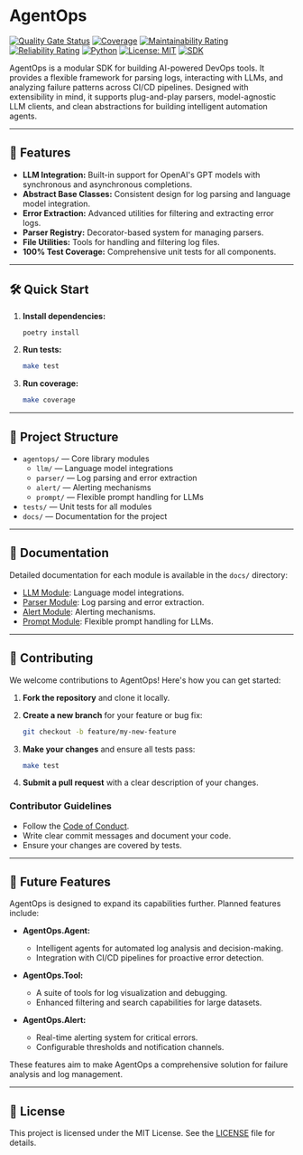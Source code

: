 # AgentOps

[![Quality Gate Status](https://sonarcloud.io/api/project_badges/measure?project=adirothbuilds_AgentOps&metric=alert_status)](https://sonarcloud.io/summary/new_code?id=adirothbuilds_AgentOps) [![Coverage](https://sonarcloud.io/api/project_badges/measure?project=adirothbuilds_AgentOps&metric=coverage)](https://sonarcloud.io/summary/new_code?id=adirothbuilds_AgentOps) [![Maintainability Rating](https://sonarcloud.io/api/project_badges/measure?project=adirothbuilds_AgentOps&metric=sqale_rating)](https://sonarcloud.io/summary/new_code?id=adirothbuilds_AgentOps) [![Reliability Rating](https://sonarcloud.io/api/project_badges/measure?project=adirothbuilds_AgentOps&metric=reliability_rating)](https://sonarcloud.io/summary/new_code?id=adirothbuilds_AgentOps) [![Python](https://img.shields.io/badge/Python-3.13-blue)](https://www.python.org/) [![License: MIT](https://img.shields.io/badge/License-MIT-yellow.svg)](https://opensource.org/licenses/MIT) [![SDK](https://img.shields.io/badge/SDK-AgentOps-green)](https://github.com/adirothbuilds/AgentOps)

AgentOps is a modular SDK for building AI-powered DevOps tools.
It provides a flexible framework for parsing logs, interacting with LLMs, and analyzing failure patterns across CI/CD pipelines.
Designed with extensibility in mind, it supports plug-and-play parsers, model-agnostic LLM clients, and clean abstractions for building intelligent automation agents.

---

## 🚀 Features

- **LLM Integration:** Built-in support for OpenAI's GPT models with synchronous and asynchronous completions.
- **Abstract Base Classes:** Consistent design for log parsing and language model integration.
- **Error Extraction:** Advanced utilities for filtering and extracting error logs.
- **Parser Registry:** Decorator-based system for managing parsers.
- **File Utilities:** Tools for handling and filtering log files.
- **100% Test Coverage:** Comprehensive unit tests for all components.

---

## 🛠️ Quick Start

1. **Install dependencies:**

   ```sh
   poetry install
   ```

2. **Run tests:**

   ```sh
   make test
   ```

3. **Run coverage:**

   ```sh
   make coverage
   ```

---

## 📂 Project Structure

- `agentops/` — Core library modules
  - `llm/` — Language model integrations
  - `parser/` — Log parsing and error extraction
  - `alert/` — Alerting mechanisms
  - `prompt/` — Flexible prompt handling for LLMs
- `tests/` — Unit tests for all modules
- `docs/` — Documentation for the project

---

## 📖 Documentation

Detailed documentation for each module is available in the `docs/` directory:

- [LLM Module](docs/agentops/llm/README.md): Language model integrations.
- [Parser Module](docs/agentops/parser/README.md): Log parsing and error extraction.
- [Alert Module](docs/agentops/alert/README.md): Alerting mechanisms.
- [Prompt Module](docs/agentops/prompt/README.md): Flexible prompt handling for LLMs.

---

## 🌟 Contributing

We welcome contributions to AgentOps! Here's how you can get started:

1. **Fork the repository** and clone it locally.
2. **Create a new branch** for your feature or bug fix:

   ```sh
   git checkout -b feature/my-new-feature
   ```

3. **Make your changes** and ensure all tests pass:

   ```sh
   make test
   ```

4. **Submit a pull request** with a clear description of your changes.

### Contributor Guidelines

- Follow the [Code of Conduct](CODE_OF_CONDUCT.md).
- Write clear commit messages and document your code.
- Ensure your changes are covered by tests.

---

## 🔮 Future Features

AgentOps is designed to expand its capabilities further. Planned features include:

- **AgentOps.Agent:**
  - Intelligent agents for automated log analysis and decision-making.
  - Integration with CI/CD pipelines for proactive error detection.

- **AgentOps.Tool:**
  - A suite of tools for log visualization and debugging.
  - Enhanced filtering and search capabilities for large datasets.

- **AgentOps.Alert:**
  - Real-time alerting system for critical errors.
  - Configurable thresholds and notification channels.

These features aim to make AgentOps a comprehensive solution for failure analysis and log management.

---

## 📜 License

This project is licensed under the MIT License. See the [LICENSE](LICENSE) file for details.
